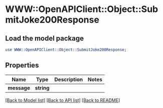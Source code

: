 # WWW::OpenAPIClient::Object::SubmitJoke200Response

## Load the model package
```perl
use WWW::OpenAPIClient::Object::SubmitJoke200Response;
```

## Properties
Name | Type | Description | Notes
------------ | ------------- | ------------- | -------------
**message** | **string** |  | 

[[Back to Model list]](../README.md#documentation-for-models) [[Back to API list]](../README.md#documentation-for-api-endpoints) [[Back to README]](../README.md)


